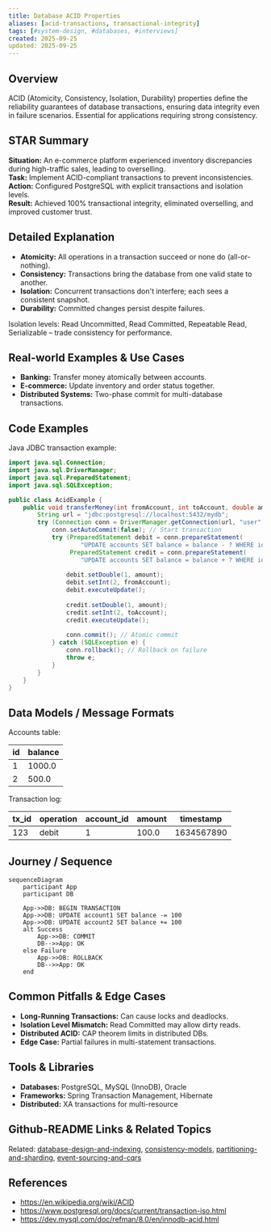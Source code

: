 ```yaml
---
title: Database ACID Properties
aliases: [acid-transactions, transactional-integrity]
tags: [#system-design, #databases, #interviews]
created: 2025-09-25
updated: 2025-09-25
---
```


## Overview
ACID (Atomicity, Consistency, Isolation, Durability) properties define the reliability guarantees of database transactions, ensuring data integrity even in failure scenarios. Essential for applications requiring strong consistency.

## STAR Summary
**Situation:** An e-commerce platform experienced inventory discrepancies during high-traffic sales, leading to overselling.  
**Task:** Implement ACID-compliant transactions to prevent inconsistencies.  
**Action:** Configured PostgreSQL with explicit transactions and isolation levels.  
**Result:** Achieved 100% transactional integrity, eliminated overselling, and improved customer trust.

## Detailed Explanation
- **Atomicity:** All operations in a transaction succeed or none do (all-or-nothing).
- **Consistency:** Transactions bring the database from one valid state to another.
- **Isolation:** Concurrent transactions don't interfere; each sees a consistent snapshot.
- **Durability:** Committed changes persist despite failures.

Isolation levels: Read Uncommitted, Read Committed, Repeatable Read, Serializable – trade consistency for performance.

## Real-world Examples & Use Cases
- **Banking:** Transfer money atomically between accounts.
- **E-commerce:** Update inventory and order status together.
- **Distributed Systems:** Two-phase commit for multi-database transactions.

## Code Examples
Java JDBC transaction example:

```java
import java.sql.Connection;
import java.sql.DriverManager;
import java.sql.PreparedStatement;
import java.sql.SQLException;

public class AcidExample {
    public void transferMoney(int fromAccount, int toAccount, double amount) throws SQLException {
        String url = "jdbc:postgresql://localhost:5432/mydb";
        try (Connection conn = DriverManager.getConnection(url, "user", "pass")) {
            conn.setAutoCommit(false); // Start transaction
            try (PreparedStatement debit = conn.prepareStatement(
                    "UPDATE accounts SET balance = balance - ? WHERE id = ?");
                 PreparedStatement credit = conn.prepareStatement(
                    "UPDATE accounts SET balance = balance + ? WHERE id = ?")) {
                
                debit.setDouble(1, amount);
                debit.setInt(2, fromAccount);
                debit.executeUpdate();
                
                credit.setDouble(1, amount);
                credit.setInt(2, toAccount);
                credit.executeUpdate();
                
                conn.commit(); // Atomic commit
            } catch (SQLException e) {
                conn.rollback(); // Rollback on failure
                throw e;
            }
        }
    }
}
```

## Data Models / Message Formats
Accounts table:

| id | balance |
|----|---------|
| 1  | 1000.0  |
| 2  | 500.0   |

Transaction log:

| tx_id | operation | account_id | amount | timestamp |
|-------|-----------|------------|--------|-----------|
| 123   | debit     | 1          | 100.0  | 1634567890|

## Journey / Sequence
```mermaid
sequenceDiagram
    participant App
    participant DB

    App->>DB: BEGIN TRANSACTION
    App->>DB: UPDATE account1 SET balance -= 100
    App->>DB: UPDATE account2 SET balance += 100
    alt Success
        App->>DB: COMMIT
        DB-->>App: OK
    else Failure
        App->>DB: ROLLBACK
        DB-->>App: OK
    end
```

## Common Pitfalls & Edge Cases
- **Long-Running Transactions:** Can cause locks and deadlocks.
- **Isolation Level Mismatch:** Read Committed may allow dirty reads.
- **Distributed ACID:** CAP theorem limits in distributed DBs.
- **Edge Case:** Partial failures in multi-statement transactions.

## Tools & Libraries
- **Databases:** PostgreSQL, MySQL (InnoDB), Oracle
- **Frameworks:** Spring Transaction Management, Hibernate
- **Distributed:** XA transactions for multi-resource

## Github-README Links & Related Topics
Related: [database-design-and-indexing](../database-design-and-indexing/), [consistency-models](../concepts/consistency-models/), [partitioning-and-sharding](../partitioning-and-sharding/), [event-sourcing-and-cqrs](../event-sourcing-and-cqrs/)

## References
- https://en.wikipedia.org/wiki/ACID
- https://www.postgresql.org/docs/current/transaction-iso.html
- https://dev.mysql.com/doc/refman/8.0/en/innodb-acid.html